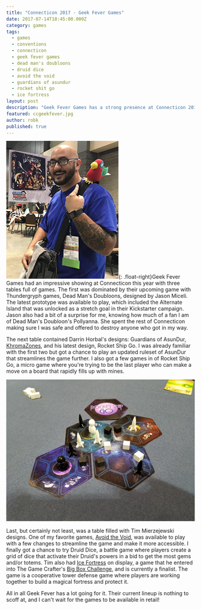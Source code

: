 ```yaml
---
title: "Connecticon 2017 - Geek Fever Games"
date: 2017-07-14T18:45:00.000Z
category: games
tags:
  - games
  - conventions
  - connecticon
  - geek fever games
  - dead man's doubloons
  - druid dice
  - avoid the void
  - guardians of asundur
  - rocket shit go
  - ice fortress
layout: post
description: "Geek Fever Games has a strong presence at Connecticon 2017 with a plethora of games."
featured: ccgeekfever.jpg
author: robk
published: true
---
```


![Pollyanna!](/images/geekfever/pollyanna.jpg){: .float-right}Geek Fever Games had an impressive showing at Connecticon this year with three tables full of games. The first was dominated by their upcoming game with Thundergryph games, Dead Man's Doubloons, designed by Jason Miceli. The latest prototype was available to play, which included the Alternate Island that was unlocked as a stretch goal in their Kickstarter campaign. Jason also had a bit of a surprise for me, knowing how much of a fan I am of Dead Man's Doubloon's Pollyanna. She spent the rest of Connecticon making sure I was safe and offered to destroy anyone who got in my way.

The next table contained Darrin Horbal's designs: Guardians of AsunDur, [KhromaZones](http://pawnsperspective.com/Khroma-Zones-Review/), and his latest design, Rocket Ship Go. I was already familiar with the first two but got a chance to play an updated ruleset of AsunDur that streamlines the game further. I also got a few games in of Rocket Ship Go, a micro game where you're trying to be the last player who can make a move on a board that rapidly fills up with mines.

![Rocket Ship Go](/images/geekfever/rocketshipgo.jpg)

Last, but certainly not least, was a table filled with
Tim Mierzejewski designs. One of my favorite games, [Avoid the Void](http://www.geekfevergames.com/avoid-the-void.html), was available to play with a few changes to streamline the game and make it more accessible. I finally got a chance to try Druid Dice, a battle game where players create a grid of dice that activate their Druid's powers in a bid to get the most gems and/or totems. Tim also had [Ice Fortress](https://www.thegamecrafter.com/games/ice-fortress) on display, a game that he entered into The Game Crafter's [Big Box Challenge](https://www.thegamecrafter.com/contests/big-box-challenge), and is currently a finalist. The game is a cooperative tower defense game where players are working together to build a magical fortress and protect it.

All in all Geek Fever has a lot going for it. Their current lineup is nothing to scoff at, and I can't wait for the games to be available in retail!
